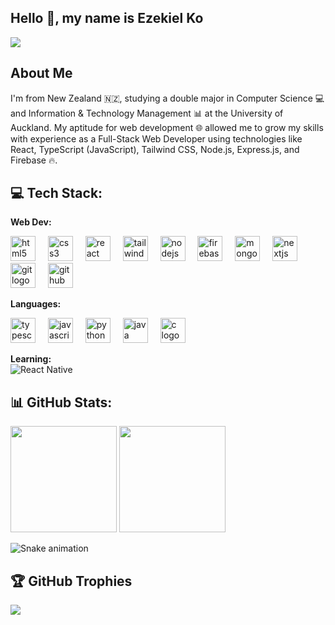 ## Hello 👋, my name is Ezekiel Ko

<a href="https://www.linkedin.com/in/ezekielko/">
  <img src="https://img.shields.io/badge/LinkedIn-0077B5?style=for-the-badge&logo=linkedin&logoColor=white" />
</a>

## About Me
I'm from New Zealand 🇳🇿, studying a double major in Computer Science 💻 and Information & Technology Management 📊 at the University of Auckland. My aptitude for web development 🌐 allowed me to grow my skills with experience as a Full-Stack Web Developer using technologies like React, TypeScript (JavaScript), Tailwind CSS, Node.js, Express.js, and Firebase 🔥.

## 💻 Tech Stack:
**Web Dev:** <br/>
<div align="left">
  <img src="https://cdn.jsdelivr.net/gh/devicons/devicon/icons/html5/html5-original.svg" height="40" alt="html5 logo"  />
  <img width="12" />
  <img src="https://cdn.jsdelivr.net/gh/devicons/devicon/icons/css3/css3-original.svg" height="40" alt="css3 logo"  />
  <img width="12" />
  <img src="https://cdn.simpleicons.org/react/61DAFB" height="40" alt="react logo"  />
  <img width="12" />
  <img src="https://cdn.simpleicons.org/tailwindcss/06B6D4" height="40" alt="tailwindcss logo"  />
  <img width="12" />
  <img src="https://cdn.simpleicons.org/nodedotjs/339933" height="40" alt="nodejs logo"  />
  <img width="12" />
  <img src="https://skillicons.dev/icons?i=firebase" height="40" alt="firebase logo"  />
  <img width="12" />
  <img src="https://cdn.jsdelivr.net/gh/devicons/devicon/icons/mongodb/mongodb-original.svg" height="40" alt="mongodb logo"  />
  <img width="12" />
  <img src="https://cdn.jsdelivr.net/gh/devicons/devicon/icons/nextjs/nextjs-original.svg" height="40" alt="nextjs logo"  />
  <img width="12" />
  <img src="https://cdn.simpleicons.org/git/F05032" height="40" alt="git logo"  />
  <img width="12" />
  <img src="https://skillicons.dev/icons?i=github" height="40" alt="github logo"  />
</div>

**Languages:** <br/>
<div align="left">
  <img src="https://cdn.simpleicons.org/typescript/3178C6" height="40" alt="typescript logo"  />
  <img width="12" />
  <img src="https://cdn.simpleicons.org/javascript/F7DF1E" height="40" alt="javascript logo"  />
  <img width="12" />
  <img src="https://cdn.jsdelivr.net/gh/devicons/devicon/icons/python/python-original.svg" height="40" alt="python logo"  />
  <img width="12" />
  <img src="https://cdn.jsdelivr.net/gh/devicons/devicon/icons/java/java-original.svg" height="40" alt="java logo"  />
  <img width="12" />
  <img src="https://cdn.jsdelivr.net/gh/devicons/devicon/icons/c/c-original.svg" height="40" alt="c logo"  />
</div>

**Learning:** <br/>
![React Native](https://img.shields.io/badge/react_native-%2320232a.svg?style=for-the-badge&logo=react&logoColor=%2361DAFB) 
  
## 📊 GitHub Stats:

<p align="left">
  <img src="https://nirzak-streak-stats.vercel.app/?user=ezekielko&theme=nightowl&hide_border=false" height="170px" />
  <img src="https://github-readme-stats.vercel.app/api/top-langs/?username=ezekielko&theme=nightowl&hide_border=false&include_all_commits=true&count_private=true&layout=compact" height="170px" />
</p>
<img src="https://raw.githubusercontent.com/ezekielko/ezekielko/output/snake.svg" alt="Snake animation" />

## 🏆 GitHub Trophies
![](https://github-profile-trophy.vercel.app/?username=ezekielko&theme=tokyonight&no-frame=false&no-bg=false&margin-w=4)
